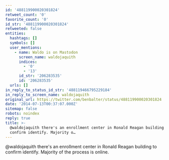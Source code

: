 ```yaml
---
id: '488119900020301824'
retweet_count: '0'
favorite_count: '0'
id_str: '488119900020301824'
retweeted: false
entities:
  hashtags: []
  symbols: []
  user_mentions:
    - name: Waldo is on Mastodon
      screen_name: waldojaquith
      indices:
        - '0'
        - '13'
      id_str: '206283535'
      id: '206283535'
  urls: []
in_reply_to_status_id_str: '488119466795229184'
in_reply_to_screen_name: waldojaquith
original_url: https://twitter.com/benbalter/status/488119900020301824
date: '2014-07-13T00:37:07.000Z'
sitemap: false
robots: noindex
reply: true
title: >-
  @waldojaquith there's an enrollment center in Ronald Reagan building to
  confirm identify. Majority o…
---
```


@waldojaquith there's an enrollment center in Ronald Reagan building to confirm identify. Majority of the process is online.